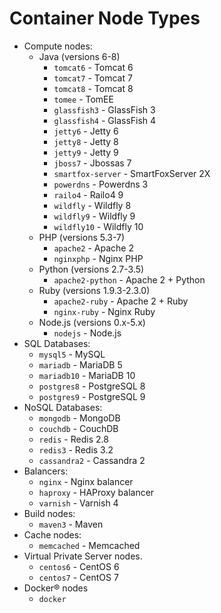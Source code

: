 # Container Node Types

- Compute nodes: 
    - Java (versions 6-8)   
        - `tomcat6` - Tomcat 6	
        - `tomcat7` - Tomcat 7
        - `tomcat8` - Tomcat 8	
        - `tomee` - TomEE 	 
        - `glassfish3` - GlassFish 3	 
        - `glassfish4` - GlassFish 4	
        - `jetty6` - Jetty 6
        - `jetty8` - Jetty 8        	
        - `jetty9` - Jetty 9
        - `jboss7` - Jbossas 7                	
        - `smartfox-server` - SmartFoxServer 2X
        - `powerdns` - Powerdns 3
        - `railo4` - Railo4 9
        - `wildfly` - Wildfly 8
        - `wildfly9` - Wildfly 9
        - `wildfly10` - Wildfly 10
    - PHP (versions 5.3-7)            
        - `apache2` - Apache 2	 
        - `nginxphp` - Nginx PHP
    - Python (versions 2.7-3.5)
        - `apache2-python` - Apache 2 + Python
    - Ruby (versions 1.9.3-2.3.0)
        - `apache2-ruby` - Apache 2 + Ruby 
        - `nginx-ruby` - Nginx Ruby                               
    - Node.js (versions 0.x-5.x)        
        - `nodejs` - Node.js
- SQL Databases:     	 
    - `mysql5` - MySQL 	 
    - `mariadb` - MariaDB 5	 
    - `mariadb10` - MariaDB 10	 
    - `postgres8` - PostgreSQL 8	                            
    - `postgres9` - PostgreSQL 9
- NoSQL Databases:    	 
    - `mongodb` - MongoDB	 
    - `couchdb` - CouchDB
    - `redis` - Redis 2.8
    - `redis3` - Redis 3.2
    - `cassandra2` - Cassandra 2
- Balancers:    	 
    - `nginx` - Nginx balancer
    - `haproxy` - HAProxy balancer
    - `varnish` - Varnish 4
- Build nodes:    	 
    - `maven3` - Мaven 	 
- Cache nodes:
    - `memcached` - Мemcached
- Virtual Private Server nodes.
    - `centos6` - CentOS 6 
    - `centos7` - CentOS 7
- Docker&reg; nodes
    - `docker`
       